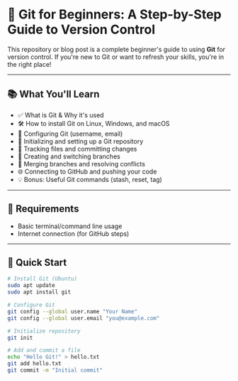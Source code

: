# 🚀 Git for Beginners: A Step-by-Step Guide to Version Control

This repository or blog post is a complete beginner's guide to using **Git** for version control. If you're new to Git or want to refresh your skills, you're in the right place!

---

## 📚 What You'll Learn

- ✅ What is Git & Why it's used
- 🛠️ How to install Git on Linux, Windows, and macOS
- 🔧 Configuring Git (username, email)
- 📁 Initializing and setting up a Git repository
- 📄 Tracking files and committing changes
- 🌿 Creating and switching branches
- 🔀 Merging branches and resolving conflicts
- 🌐 Connecting to GitHub and pushing your code
- 💡 Bonus: Useful Git commands (stash, reset, tag)

---

## 🔧 Requirements

- Basic terminal/command line usage
- Internet connection (for GitHub steps)

---

## 🚀 Quick Start

```bash
# Install Git (Ubuntu)
sudo apt update
sudo apt install git

# Configure Git
git config --global user.name "Your Name"
git config --global user.email "you@example.com"

# Initialize repository
git init

# Add and commit a file
echo "Hello Git!" > hello.txt
git add hello.txt
git commit -m "Initial commit"
